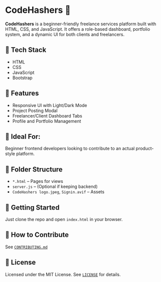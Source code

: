 # CodeHashers 💼

**CodeHashers** is a beginner-friendly freelance services platform built with HTML, CSS, and JavaScript. It offers a role-based dashboard, portfolio system, and a dynamic UI for both clients and freelancers.

## 🔧 Tech Stack
- HTML
- CSS
- JavaScript
- Bootstrap

## 🚀 Features
- Responsive UI with Light/Dark Mode
- Project Posting Modal
- Freelancer/Client Dashboard Tabs
- Profile and Portfolio Management

## 🧠 Ideal For:
Beginner frontend developers looking to contribute to an actual product-style platform.

## 📁 Folder Structure
- `*.html` – Pages for views
- `server.js` – (Optional if keeping backend)
- `CodeHashers logo.jpeg`, `Signin.avif` – Assets

## 🏁 Getting Started
Just clone the repo and open `index.html` in your browser.

## 🤝 How to Contribute
See [`CONTRIBUTING.md`](CONTRIBUTING.md)

## 📄 License
Licensed under the MIT License. See [`LICENSE`](LICENSE) for details.
